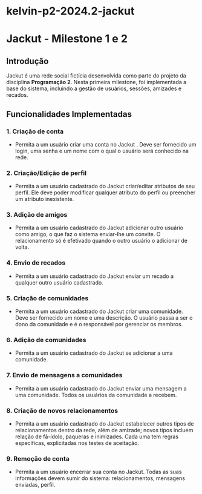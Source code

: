 # kelvin-p2-2024.2-jackut
 
# Jackut - Milestone 1 e 2

## Introdução
Jackut é uma rede social fictícia desenvolvida como parte do projeto da disciplina **Programação 2**. Nesta primeira milestone, foi implementada a base do sistema, incluindo a gestão de usuários, sessões, amizades e recados.

## Funcionalidades Implementadas
### 1. Criação de conta
- Permita a um usuário criar uma conta no Jackut . Deve ser fornecido um login, uma senha e um nome com o qual o usuário será conhecido na rede.

### 2. Criação/Edição de perfil
- Permita a um usuário cadastrado do Jackut criar/editar atributos de seu perfil. Ele deve poder modificar qualquer atributo do perfil ou preencher um atributo inexistente.

### 3. Adição de amigos
- Permita a um usuário cadastrado do Jackut adicionar outro usuário como amigo, o que faz o sistema enviar-lhe um convite. O relacionamento só é efetivado quando o outro usuário o adicionar de volta.

### 4. Envio de recados
- Permita a um usuário cadastrado do Jackut enviar um recado a qualquer outro usuário cadastrado.

### 5. Criação de comunidades
- Permita a um usuário cadastrado do Jackut criar uma comunidade. Deve ser fornecido um nome e uma descrição. O usuário passa a ser o dono da comunidade e é o responsável por gerenciar os membros.

### 6. Adição de comunidades
- Permita a um usuário cadastrado do Jackut se adicionar a uma comunidade.
### 7. Envio de mensagens a comunidades
- Permita a um usuário cadastrado do Jackut enviar uma mensagem a uma comunidade. Todos os usuários da comunidade a recebem.
### 8. Criação de novos relacionamentos
- Permita a um usuário cadastrado do Jackut estabelecer outros tipos de relacionamentos dentro da rede, além de amizade; novos tipos incluem relação de fã-ídolo, paqueras e inimizades. Cada uma tem regras específicas, explicitadas nos testes de aceitação.
### 9. Remoção de conta
- Permita a um usuário encerrar sua conta no Jackut. Todas as suas informações devem sumir do sistema: relacionamentos, mensagens enviadas, perfil.


